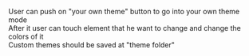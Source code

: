 User can push on "your own theme" button to go into your own theme mode  
After it user can touch element that he want to change and change the colors of it  
Custom themes should be saved at "theme folder"